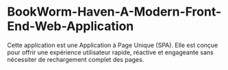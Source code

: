 # BookWorm-Haven-A-Modern-Front-End-Web-Application
Cette application est une Application à Page Unique (SPA). Elle est conçue pour offrir une expérience utilisateur rapide, réactive et engageante sans nécessiter de rechargement complet des pages.
